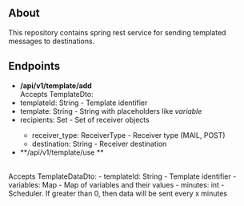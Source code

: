 ## About
This repository contains spring rest service for sending templated messages to destinations.

## Endpoints
- **/api/v1/template/add**
<br>Accepts TemplateDto:
- templateId: String - Template identifier
- template: String - String with placeholders like $variable$
- recipients: Set<Receiver> - Set of receiver objects
    - receiver_type: ReceiverType - Receiver type (MAIL, POST)
    - destination: String - Receiver destination
- **/api/v1/template/use **
<br>
Accepts TemplateDataDto:
- templateId: String - Template identifier
- variables: Map<String, String> - Map of variables and their values
- minutes: int - Scheduler. If greater than 0, then data will be sent every x minutes
